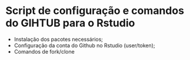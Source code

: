 # Script de configuração e comandos do GIHTUB para o Rstudio

* Instalação dos pacotes necessários;
* Configuração da conta do Github no Rstudio (user/token);
* Comandos de fork/clone